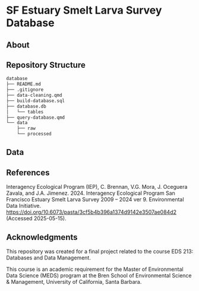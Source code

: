 # SF Estuary Smelt Larva Survey Database

## About

## Repository Structure
```bash
database
├── README.md
├── .gitignore
├── data-cleaning.qmd
├── build-database.sql
├── database.db
│   └── tables
├── query-database.qmd
└── data
    ├── raw
    └── processed
```
## Data

## References
Interagency Ecological Program (IEP), C. Brennan, V.G. Mora, J. Oceguera Zavala, and J.A. Jimenez. 2024. Interagency Ecological Program San Francisco Estuary Smelt Larva Survey 2009 – 2024 ver 9. Environmental Data Initiative. https://doi.org/10.6073/pasta/3cf5b4b396a1374d9142e3507ae084d2 (Accessed 2025-05-15).

## Acknowledgments
This repository was created for a final project related to the course EDS 213: Databases and Data Management.

This course is an academic requirement for the Master of Environmental Data Science (MEDS) program at the Bren School of Environmental Science & Management, University of California, Santa Barbara.
